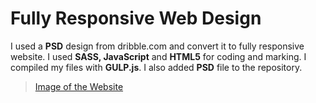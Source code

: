 # Fully Responsive Web Design

I used a **PSD** design from dribble.com and convert it to fully responsive website. I used **SASS, JavaScript** and **HTML5** for coding and marking. I compiled my files with **GULP.js**. I also added **PSD** file to the repository.

>  [Image of the Website](https://i.imgur.com/nJeT1bf.jpg)
